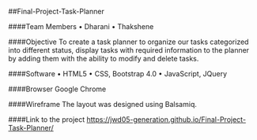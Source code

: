 ##Final-Project-Task-Planner

####Team Members
•	Dharani
•	Thakshene

####Objective
To create a task planner to organize our tasks categorized into different status, display tasks with required information to the planner by adding them with the ability to modify and delete tasks. 

####Software
•	HTML5
•	CSS, Bootstrap 4.0
•	JavaScript, JQuery

####Browser
Google Chrome

####Wireframe
The layout was designed using Balsamiq.

####Link to the project
https://jwd05-generation.github.io/Final-Project-Task-Planner/
